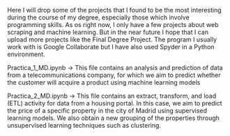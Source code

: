 
Here I will drop some of the projects that I found to be the most interesting during the course of my degree, especially those which involve programming skills. As os right now, I only have a few projects about web scraping and machine learning. But in the near future I hope that I can upload more projects like the Final Degree Project. The program I usually work with is Google Collaborate but I have also used Spyder in a Python environment. 

Practica_1_MD.ipynb -> This file contains an analysis and prediction of data from a telecommunications company, for which we aim to predict whether the customer will acquire a product using machine learning models

Practica_2_MD.ipynb -> This file contains an extract, transform, and load (ETL) activity for data from a housing portal. In this case, we aim to predict the price of a specific property in the city of Madrid using supervised learning models. We also obtain a new grouping of the properties through unsupervised learning techniques such as clustering.

